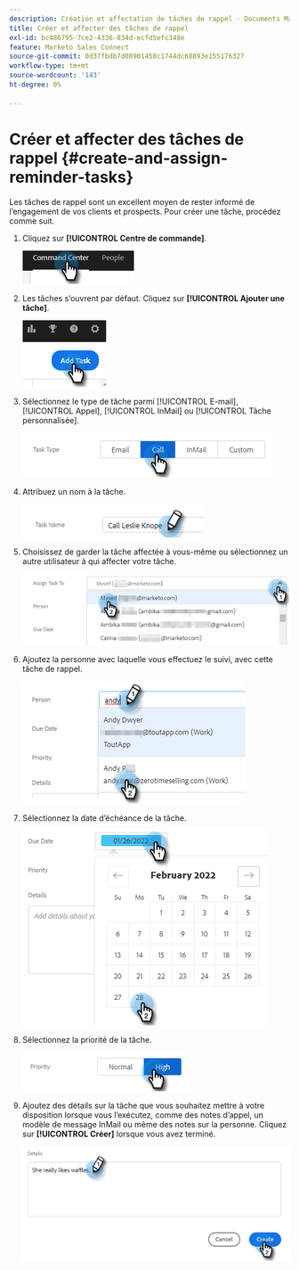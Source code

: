 ```yaml
---
description: Création et affectation de tâches de rappel - Documents Marketo - Documentation du produit
title: Créer et affecter des tâches de rappel
exl-id: bc486795-7ce2-4336-834d-ecfd5efc348e
feature: Marketo Sales Connect
source-git-commit: 0d37fbdb7d08901458c1744dc68893e155176327
workflow-type: tm+mt
source-wordcount: '143'
ht-degree: 0%

---
```


# Créer et affecter des tâches de rappel {#create-and-assign-reminder-tasks}

Les tâches de rappel sont un excellent moyen de rester informé de l’engagement de vos clients et prospects. Pour créer une tâche, procédez comme suit.

1. Cliquez sur **[!UICONTROL Centre de commande]**.

   ![](assets/create-and-assign-reminder-tasks-1.png)

1. Les tâches s’ouvrent par défaut. Cliquez sur **[!UICONTROL Ajouter une tâche]**.

   ![](assets/create-and-assign-reminder-tasks-2.png)

1. Sélectionnez le type de tâche parmi [!UICONTROL E-mail], [!UICONTROL Appel], [!UICONTROL InMail] ou [!UICONTROL Tâche personnalisée].

   ![](assets/create-and-assign-reminder-tasks-3.png)

1. Attribuez un nom à la tâche.

   ![](assets/create-and-assign-reminder-tasks-4.png)

1. Choisissez de garder la tâche affectée à vous-même ou sélectionnez un autre utilisateur à qui affecter votre tâche.

   ![](assets/create-and-assign-reminder-tasks-5.png)

1. Ajoutez la personne avec laquelle vous effectuez le suivi, avec cette tâche de rappel.

   ![](assets/create-and-assign-reminder-tasks-6.png)

1. Sélectionnez la date d’échéance de la tâche.

   ![](assets/create-and-assign-reminder-tasks-7.png)

1. Sélectionnez la priorité de la tâche.

   ![](assets/create-and-assign-reminder-tasks-8.png)

1. Ajoutez des détails sur la tâche que vous souhaitez mettre à votre disposition lorsque vous l’exécutez, comme des notes d’appel, un modèle de message InMail ou même des notes sur la personne. Cliquez sur **[!UICONTROL Créer]** lorsque vous avez terminé.

   ![](assets/create-and-assign-reminder-tasks-9.png)
